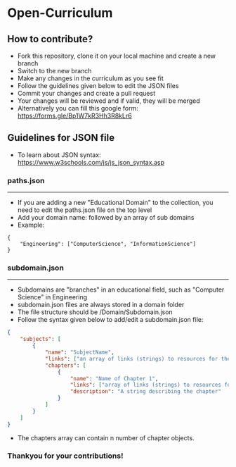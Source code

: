 # Open-Curriculum

## How to contribute?

- Fork this repository, clone it on your local machine and create a new branch
- Switch to the new branch
- Make any changes in the curriculum as you see fit
- Follow the guidelines given below to edit the JSON files
- Commit your changes and create a pull request
- Your changes will be reviewed and if valid, they will be merged
- Alternatively you can fill this google form: https://forms.gle/Bp1W7kR3Hh3R8kLr6

## Guidelines for JSON file

- To learn about JSON syntax: https://www.w3schools.com/js/js_json_syntax.asp

### paths.json

---

- If you are adding a new "Educational Domain" to the collection, you need to edit the paths.json file on the top level
- Add your domain name: followed by an array of sub domains
- Example:

```
{
	"Engineering": ["ComputerScience", "InformationScience"]
}
```

### subdomain.json

---

- Subdomains are "branches" in an educational field, such as "Computer Science" in Engineering
- subdomain.json files are always stored in a domain folder
- The file structure should be /Domain/Subdomain.json
- Follow the syntax given below to add/edit a subdomain.json file:

```json
{
	"subjects": [
		{
			"name": "SubjectName",
			"links": ["an array of links (strings) to resources for the subject"],
			"chapters": [
				{
					"name": "Name of Chapter 1",
					"links": ["array of links (strings) to resources for the chapter"],
					"description": "A string describing the chapter"
				}
			]
		}
	]
}
```

- The chapters array can contain n number of chapter objects.

### Thankyou for your contributions!
